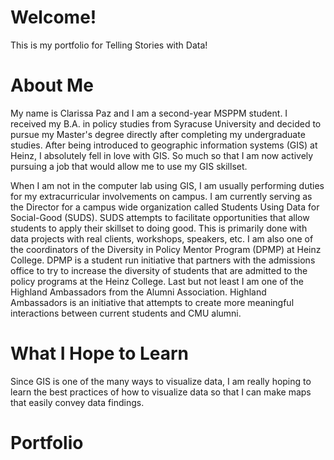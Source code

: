 # Welcome!
This is my portfolio for Telling Stories with Data! 

# About Me 
<p> My name is Clarissa Paz and I am a second-year MSPPM student. I received my B.A. in policy studies from Syracuse University and decided to pursue my Master's degree directly after completing my undergraduate studies. After being introduced to geographic information systems (GIS) at Heinz, I absolutely fell in love with GIS. So much so that I am now actively pursuing a job that would allow me to use my GIS skillset. </p>
<p> When I am not in the computer lab using GIS, I am usually performing duties for my extracurricular involvements on campus. I am currently serving as the Director for a campus wide organization called Students Using Data for Social-Good (SUDS). SUDS attempts to facilitate opportunities that allow students to apply their skillset to doing good. This is primarily done with data projects with real clients, workshops, speakers, etc. I am also one of the coordinators of the Diversity in Policy Mentor Program (DPMP) at Heinz College. DPMP is a student run initiative that partners with the admissions office to try to increase the diversity of students that are admitted to the policy programs at the Heinz College. Last but not least I am one of the Highland Ambassadors from the Alumni Association. Highland Ambassadors is an initiative that attempts to create more meaningful interactions between current students and CMU alumni. </p>

# What I Hope to Learn 
Since GIS is one of the many ways to visualize data, I am really hoping to learn the best practices of how to visualize data so that I can make maps that easily convey data findings. 

# Portfolio 
